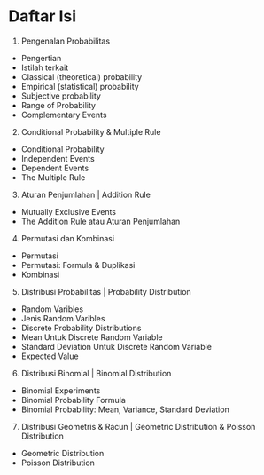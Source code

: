 # Daftar Isi
01. Pengenalan Probabilitas
- Pengertian
- Istilah terkait
- Classical (theoretical) probability
- Empirical (statistical) probability
- Subjective probability
- Range of Probability
- Complementary Events

02. Conditional Probability & Multiple Rule
- Conditional Probability
- Independent Events
- Dependent Events
- The Multiple Rule

03. Aturan Penjumlahan | Addition Rule
- Mutually Exclusive Events
- The Addition Rule atau Aturan Penjumlahan

04. Permutasi dan Kombinasi
- Permutasi
- Permutasi: Formula & Duplikasi
- Kombinasi

05. Distribusi Probabilitas | Probability Distribution
- Random Varibles
- Jenis Random Varibles
- Discrete Probability Distributions
- Mean Untuk Discrete Random Variable
- Standard Deviation Untuk Discrete Random Variable
- Expected Value

06. Distribusi Binomial | Binomial Distribution
- Binomial Experiments
- Binomial Probability Formula
- Binomial Probability: Mean, Variance, Standard Deviation

07. Distribusi Geometris & Racun | Geometric Distribution & Poisson Distribution
- Geometric Distribution
- Poisson Distribution